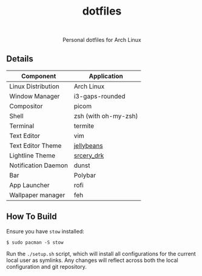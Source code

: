 <div align="center">
    <h1>dotfiles</h1><br>
    <p>Personal dotfiles for Arch Linux</p>
</div>

## Details

| Component           | Application                                               |
|---------------------|-----------------------------------------------------------|
| Linux Distribution  | Arch Linux                                                |
| Window Manager      | i3-gaps-rounded                                           |
| Compositor          | picom                                                     |
| Shell               | zsh (with oh-my-zsh)                                      |
| Terminal            | termite                                                   |
| Text Editor         | vim                                                       |
| Text Editor Theme   | [jellybeans](https://github.com/nanotech/jellybeans.vim)  |
| Lightline Theme     | [srcery_drk](https://github.com/srcery-colors/srcery-vim) |
| Notification Daemon | dunst                                                     |
| Bar                 | Polybar                                                   |
| App Launcher        | rofi                                                      |
| Wallpaper manager   | feh                                                       |

## How To Build

Ensure you have `stow` installed:

```
$ sudo pacman -S stow
```

Run the `./setup.sh` script, which will install all configurations for the current
local user as symlinks. Any changes will reflect across both the local configuration and git repository.
